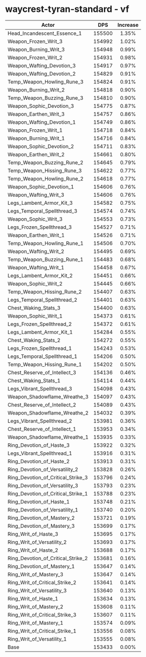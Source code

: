 # waycrest-tyran-standard - vf
| Actor | DPS | Increase |
|---|:---:|:---:|
|Head_Incandescent_Essence_1|155500|1.35%|
|Weapon_Frozen_Writ_3|154992|1.02%|
|Weapon_Burning_Writ_3|154948|0.99%|
|Weapon_Frozen_Writ_2|154931|0.98%|
|Weapon_Wafting_Devotion_3|154917|0.97%|
|Weapon_Wafting_Devotion_2|154829|0.91%|
|Temp_Weapon_Howling_Rune_3|154824|0.91%|
|Weapon_Burning_Writ_2|154818|0.90%|
|Temp_Weapon_Buzzing_Rune_3|154810|0.90%|
|Weapon_Sophic_Devotion_3|154775|0.87%|
|Weapon_Earthen_Writ_3|154757|0.86%|
|Weapon_Wafting_Devotion_1|154749|0.86%|
|Weapon_Frozen_Writ_1|154718|0.84%|
|Weapon_Burning_Writ_1|154716|0.84%|
|Weapon_Sophic_Devotion_2|154711|0.83%|
|Weapon_Earthen_Writ_2|154661|0.80%|
|Temp_Weapon_Buzzing_Rune_2|154645|0.79%|
|Temp_Weapon_Hissing_Rune_3|154622|0.77%|
|Temp_Weapon_Howling_Rune_2|154618|0.77%|
|Weapon_Sophic_Devotion_1|154606|0.76%|
|Weapon_Wafting_Writ_3|154606|0.76%|
|Legs_Lambent_Armor_Kit_3|154582|0.75%|
|Legs_Temporal_Spellthread_3|154574|0.74%|
|Weapon_Sophic_Writ_3|154553|0.73%|
|Legs_Frozen_Spellthread_3|154527|0.71%|
|Weapon_Earthen_Writ_1|154526|0.71%|
|Temp_Weapon_Howling_Rune_1|154506|0.70%|
|Weapon_Wafting_Writ_2|154495|0.69%|
|Temp_Weapon_Buzzing_Rune_1|154483|0.68%|
|Weapon_Wafting_Writ_1|154458|0.67%|
|Legs_Lambent_Armor_Kit_2|154451|0.66%|
|Weapon_Sophic_Writ_2|154445|0.66%|
|Temp_Weapon_Hissing_Rune_2|154407|0.63%|
|Legs_Temporal_Spellthread_2|154401|0.63%|
|Chest_Waking_Stats_3|154400|0.63%|
|Weapon_Sophic_Writ_1|154373|0.61%|
|Legs_Frozen_Spellthread_2|154372|0.61%|
|Legs_Lambent_Armor_Kit_1|154284|0.55%|
|Chest_Waking_Stats_2|154272|0.55%|
|Legs_Frozen_Spellthread_1|154243|0.53%|
|Legs_Temporal_Spellthread_1|154206|0.50%|
|Temp_Weapon_Hissing_Rune_1|154202|0.50%|
|Chest_Reserve_of_Intellect_3|154136|0.46%|
|Chest_Waking_Stats_1|154114|0.44%|
|Legs_Vibrant_Spellthread_3|154098|0.43%|
|Weapon_Shadowflame_Wreathe_3|154097|0.43%|
|Chest_Reserve_of_Intellect_2|154089|0.43%|
|Weapon_Shadowflame_Wreathe_2|154032|0.39%|
|Legs_Vibrant_Spellthread_2|153981|0.36%|
|Chest_Reserve_of_Intellect_1|153953|0.34%|
|Weapon_Shadowflame_Wreathe_1|153935|0.33%|
|Ring_Devotion_of_Haste_3|153922|0.32%|
|Legs_Vibrant_Spellthread_1|153916|0.31%|
|Ring_Devotion_of_Haste_2|153913|0.31%|
|Ring_Devotion_of_Versatility_2|153828|0.26%|
|Ring_Devotion_of_Critical_Strike_3|153796|0.24%|
|Ring_Devotion_of_Versatility_3|153793|0.23%|
|Ring_Devotion_of_Critical_Strike_1|153788|0.23%|
|Ring_Devotion_of_Haste_1|153748|0.21%|
|Ring_Devotion_of_Versatility_1|153740|0.20%|
|Ring_Devotion_of_Mastery_2|153721|0.19%|
|Ring_Devotion_of_Mastery_3|153699|0.17%|
|Ring_Writ_of_Haste_3|153695|0.17%|
|Ring_Writ_of_Versatility_2|153693|0.17%|
|Ring_Writ_of_Haste_2|153688|0.17%|
|Ring_Devotion_of_Critical_Strike_2|153681|0.16%|
|Ring_Devotion_of_Mastery_1|153647|0.14%|
|Ring_Writ_of_Mastery_3|153647|0.14%|
|Ring_Writ_of_Critical_Strike_2|153641|0.14%|
|Ring_Writ_of_Versatility_3|153640|0.13%|
|Ring_Writ_of_Haste_1|153634|0.13%|
|Ring_Writ_of_Mastery_2|153608|0.11%|
|Ring_Writ_of_Critical_Strike_3|153607|0.11%|
|Ring_Writ_of_Mastery_1|153574|0.09%|
|Ring_Writ_of_Critical_Strike_1|153556|0.08%|
|Ring_Writ_of_Versatility_1|153555|0.08%|
|Base|153433|0.00%|
